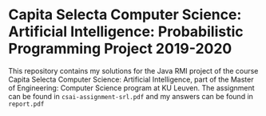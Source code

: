 # Capita Selecta Computer Science: Artificial Intelligence: Probabilistic Programming Project 2019-2020

This repository contains my solutions for the Java RMI project of the course Capita Selecta Computer Science: Artificial Intelligence,
part of the Master of Engineering: Computer Science program at KU Leuven. The assignment can be found in `csai-assignment-srl.pdf` and 
my answers can be found in `report.pdf`
